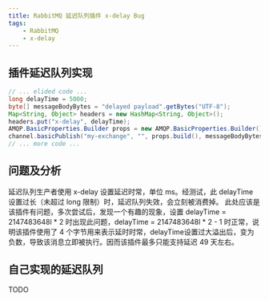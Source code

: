 ```yaml
---
title: RabbitMQ 延迟队列插件 x-delay Bug
tags:
    - RabbitMQ
    - x-delay
---
```


## 插件延迟队列实现
``` java
// ... elided code ...
long delayTime = 5000;
byte[] messageBodyBytes = "delayed payload".getBytes("UTF-8");
Map<String, Object> headers = new HashMap<String, Object>();
headers.put("x-delay", delayTime);
AMQP.BasicProperties.Builder props = new AMQP.BasicProperties.Builder().headers(headers);
channel.basicPublish("my-exchange", "", props.build(), messageBodyBytes);
// ... more code ...
```

<!--more-->

## 问题及分析
延迟队列生产者使用 x-delay 设置延迟时常，单位 ms。经测试，此 delayTime 设置过长（未超过 long 限制）时，延迟队列失效，会立刻被消费掉。
此处应该是该插件有问题，多次尝试后，发现一个有趣的现象，设置 delayTime = 2147483648l * 2 时出现此问题，delayTime = 2147483648l * 2 - 1 时正常，说明该插件使用了 4 个字节用来表示延时时常，delayTime设置过大溢出后，变为负数，导致该消息立即被执行。因而该插件最多只能支持延迟 49 天左右。

## 自己实现的延迟队列
TODO
